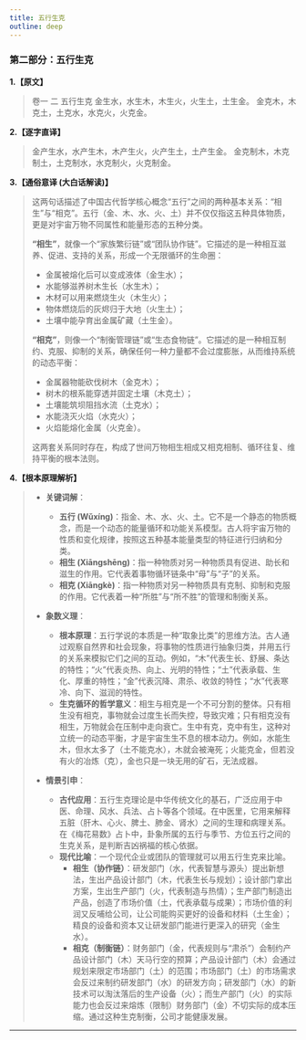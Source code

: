 ```yaml
---
title: 五行生克
outline: deep
---
```

  
### **第二部分：五行生克**

**1.【原文】**
> 卷一 二 五行生克
> 金生水，水生木，木生火，火生土，土生金。
> 金克木，木克土，土克水，水克火，火克金。

**2.【逐字直译】**
> 金产生水，水产生木，木产生火，火产生土，土产生金。
> 金克制木，木克制土，土克制水，水克制火，火克制金。

**3.【通俗意译 (大白话解读)】**
> 这两句话描述了中国古代哲学核心概念“五行”之间的两种基本关系：“相生”与“相克”。五行（金、木、水、火、土）并不仅仅指这五种具体物质，更是对宇宙万物不同属性和能量形态的五种分类。
> 
> **“相生”**，就像一个“家族繁衍链”或“团队协作链”。它描述的是一种相互滋养、促进、支持的关系，形成一个无限循环的生命圈：
> *   金属被熔化后可以变成液体（金生水）；
> *   水能够滋养树木生长（水生木）；
> *   木材可以用来燃烧生火（木生火）；
> *   物体燃烧后的灰烬归于大地（火生土）；
> *   土壤中能孕育出金属矿藏（土生金）。
> 
> **“相克”**，则像一个“制衡管理链”或“生态食物链”。它描述的是一种相互制约、克服、抑制的关系，确保任何一种力量都不会过度膨胀，从而维持系统的动态平衡：
> *   金属器物能砍伐树木（金克木）；
> *   树木的根系能穿透并固定土壤（木克土）；
> *   土壤能筑坝阻挡水流（土克水）；
> *   水能浇灭火焰（水克火）；
> *   火焰能熔化金属（火克金）。
> 
> 这两套关系同时存在，构成了世间万物相生相成又相克相制、循环往复、维持平衡的根本法则。

**4.【根本原理解析】**
> *   **关键词解**：
>     *   **五行 (Wǔxíng)**：指金、木、水、火、土。它不是一个静态的物质概念，而是一个动态的能量循环和功能关系模型。古人将宇宙万物的性质和变化规律，按照这五种基本能量类型的特征进行归纳和分类。
>     *   **相生 (Xiāngshēng)**：指一种物质对另一种物质具有促进、助长和滋生的作用。它代表着事物循环链条中“母”与“子”的关系。
>     *   **相克 (Xiāngkè)**：指一种物质对另一种物质具有克制、抑制和克服的作用。它代表着一种“所胜”与“所不胜”的管理和制衡关系。
> 
> *   **象数义理**：
>     *   **根本原理**：五行学说的本质是一种“取象比类”的思维方法。古人通过观察自然界和社会现象，将事物的性质进行抽象归类，并用五行的关系来模拟它们之间的互动。例如，“木”代表生长、舒展、条达的特性；“火”代表炎热、向上、光明的特性；“土”代表承载、生化、厚重的特性；“金”代表沉降、肃杀、收敛的特性；“水”代表寒冷、向下、滋润的特性。
>     *   **生克循环的哲学意义**：相生与相克是一个不可分割的整体。只有相生没有相克，事物就会过度生长而失控，导致灾难；只有相克没有相生，万物就会在压制中走向衰亡。生中有克，克中有生，这种对立统一的动态平衡，才是宇宙生生不息的根本动力。例如，水能生木，但水太多了（土不能克水），木就会被淹死；火能克金，但若没有火的冶炼（克），金也只是一块无用的矿石，无法成器。
> 
> *   **情景引申**：
>     *   **古代应用**：五行生克理论是中华传统文化的基石，广泛应用于中医、命理、风水、兵法、占卜等各个领域。在中医里，它用来解释五脏（肝木、心火、脾土、肺金、肾水）之间的生理和病理关系。在《梅花易数》占卜中，卦象所属的五行与季节、方位五行之间的生克关系，是判断吉凶祸福的核心依据。
>     *   **现代比喻**：一个现代企业或团队的管理就可以用五行生克来比喻。
>         *   **相生（协作链）**：研发部门（水，代表智慧与源头）提出新想法，生出产品设计部门（木，代表生长与规划）；设计部门拿出方案，生出生产部门（火，代表制造与热情）；生产部门制造出产品，创造了市场价值（土，代表承载与成果）；市场价值的利润又反哺给公司，让公司能购买更好的设备和材料（土生金）；精良的设备和资本又让研发部门能进行更深入的研究（金生水）。
>         *   **相克（制衡链）**：财务部门（金，代表规则与“肃杀”）会制约产品设计部门（木）天马行空的预算；产品设计部门（木）会通过规划来限定市场部门（土）的范围；市场部门（土）的市场需求会反过来制约研发部门（水）的研发方向；研发部门（水）的新技术可以淘汰落后的生产设备（火）；而生产部门（火）的实际能力也会反过来熔炼（限制）财务部门（金）不切实际的成本压缩。通过这种生克制衡，公司才能健康发展。

---
